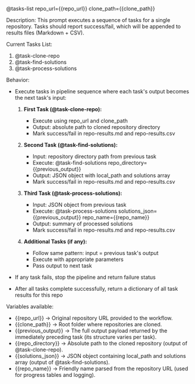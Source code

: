 @tasks-list repo_url={{repo_url}} clone_path={{clone_path}}

Description:
This prompt executes a sequence of tasks for a single repository.
Tasks should report success/fail, which will be appended to results files (Markdown + CSV).

Current Tasks List:
1. @task-clone-repo
2. @task-find-solutions
3. @task-process-solutions

Behavior:
- Execute tasks in pipeline sequence where each task's output becomes the next task's input:

   1. **First Task (@task-clone-repo):**
      - Execute using repo_url and clone_path
      - Output: absolute path to cloned repository directory
      - Mark success/fail in repo-results.md and repo-results.csv

   2. **Second Task (@task-find-solutions):**
      - Input: repository directory path from previous task
      - Execute: @task-find-solutions repo_directory={{previous_output}}
      - Output: JSON object with local_path and solutions array
      - Mark success/fail in repo-results.md and repo-results.csv

   3. **Third Task (@task-process-solutions):**
      - Input: JSON object from previous task
      - Execute: @task-process-solutions solutions_json={{previous_output}} repo_name={{repo_name}}
      - Output: summary of processed solutions
      - Mark success/fail in repo-results.md and repo-results.csv

   4. **Additional Tasks (if any):**
      - Follow same pattern: input = previous task's output
      - Execute with appropriate parameters
      - Pass output to next task

- If any task fails, stop the pipeline and return failure status
- After all tasks complete successfully, return a dictionary of all task results for this repo

Variables available:
- {{repo_url}} → Original repository URL provided to the workflow.
- {{clone_path}} → Root folder where repositories are cloned.
- {{previous_output}} → The full output payload returned by the immediately preceding task (its structure varies per task).
- {{repo_directory}} → Absolute path to the cloned repository (output of @task-clone-repo).
- {{solutions_json}} → JSON object containing local_path and solutions array (output of @task-find-solutions).
- {{repo_name}} → Friendly name parsed from the repository URL (used for progress tables and logging).
